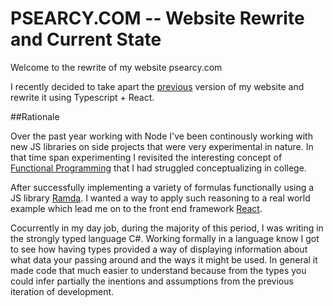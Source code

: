# PSEARCY.COM -- Website Rewrite and Current State

Welcome to the rewrite of my website psearcy.com

I recently decided to take apart the [previous](https://github.com/tridon777/Old-Website) version of my website and rewrite it using Typescript + React. 

##Rationale 

Over the past year working with Node I've been continously working with new JS libraries on side projects that were very experimental in nature. In that time span experimenting I revisited the interesting concept of [Functional Programming](https://wiki.haskell.org/Functional_programming) that I had struggled conceptualizing in college. 

After successfully implementing a variety of formulas functionally using a JS library [Ramda](http://ramdajs.com/0.22.1/index.html). I wanted a way to apply such reasoning to a real world example which lead me on to the front end framework [React](https://facebook.github.io/react/). 

Cocurrently in my day job, during the majority of this period, I was writing in the strongly typed language C#. Working formally in a language know I got to see how having types provided a way of displaying information about what data your passing around and the ways it might be used. In general it made code that much easier to understand because from the types you could infer partially the inentions and assumptions from the previous iteration of development. 



